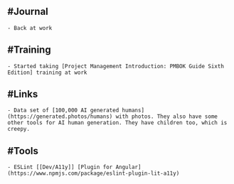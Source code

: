 ## #Journal
	- Back at work
## #Training
	- Started taking [Project Management Introduction: PMBOK Guide Sixth Edition] training at work
## #Links
	- Data set of [100,000 AI generated humans](https://generated.photos/humans) with photos. They also have some other tools for AI human generation. They have children too, which is creepy.
## #Tools
	- ESLint [[Dev/A11y]] [Plugin for Angular](https://www.npmjs.com/package/eslint-plugin-lit-a11y)